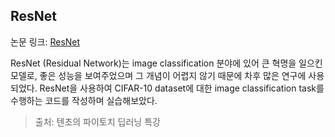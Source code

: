 ## ResNet

논문 링크: [ResNet](https://arxiv.org/pdf/1512.03385.pdf)

ResNet (Residual Network)는 image classification 분야에 있어 큰 혁명을 일으킨 모델로, 좋은 성능을 보여주었으며 그 개념이 어렵지 않기 때문에 차후 많은 연구에 사용되었다. ResNet을 사용하여 CIFAR-10 dataset에 대한 image classification task를 수행하는 코드를 작성하며 실습해보았다.

> 출처: 텐초의 파이토치 딥러닝 특강
